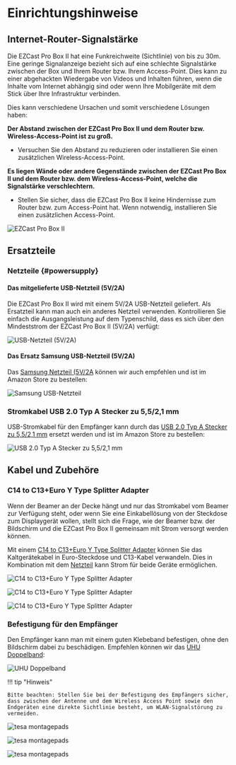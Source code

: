 # Einrichtungshinweise

## Internet-Router-Signalstärke

Die EZCast Pro Box II hat eine Funkreichweite (Sichtlinie) von bis zu 30m. Eine geringe Signalanzeige bezieht sich auf eine schlechte Signalstärke zwischen der Box und Ihrem Router bzw. Ihrem Access-Point. Dies kann zu einer abgehackten Wiedergabe von Videos und Inhalten führen, wenn die Inhalte vom Internet abhängig sind oder wenn Ihre Mobilgeräte mit dem Stick über Ihre Infrastruktur verbinden.

Dies kann verschiedene Ursachen und somit verschiedene Lösungen haben:

**Der Abstand zwischen der EZCast Pro Box II und dem Router bzw. Wireless-Access-Point ist zu groß.**
* Versuchen Sie den Abstand zu reduzieren oder installieren Sie einen zusätzlichen Wireless-Access-Point.

**Es liegen Wände oder andere Gegenstände zwischen der EZCast Pro Box II und dem Router bzw. dem Wireless-Access-Point, welche die Signalstärke verschlechtern.**
* Stellen Sie sicher, dass die EZCast Pro Box II keine Hindernisse zum Router bzw. zum Access-Point hat. Wenn notwendig, installieren Sie einen zusätzlichen Access-Point.

![EZCast Pro Box II](/assets/img/ProII.Poor.Internet.Signal.jpg)

## Ersatzteile

### Netzteile {#powersupply}

#### Das mitgelieferte USB-Netzteil (5V/2A)

Die EZCast Pro Box II wird mit einem 5V/2A USB-Netzteil geliefert. Als Ersatzteil kann man auch ein anderes Netzteil verwenden. Kontrollieren Sie einfach die Ausgangsleistung auf dem Typenschild, dass es sich über den Mindeststrom der EZCast Pro Box II (5V/2A) verfügt:

![USB-Netzteil (5V/2A)](/assets/img/QuattroPod.USBCharger.png)

#### Das Ersatz Samsung USB-Netzteil (5V/2A)

Das [Samsung Netzteil (5V/2A](https://www.amazon.de/USB-Netz-Ladeger%C3%A4t-Adapter-SAMSUNG-ETAU90EWE-Wei%C3%9F/dp/B00D2D9LF2/ref=sr_1_64?s=ce-de&ie=UTF8&qid=1531483723&sr=1-64&keywords=USB+charger) können wir auch empfehlen und ist im Amazon Store zu bestellen:

![Samsung USB-Netzteil](/assets/img/Samsung.USB-Netzteil.jpg)

### Stromkabel USB 2.0 Typ A Stecker zu 5,5/2,1 mm 

USB-Stromkabel für den Empfänger kann durch das [USB 2.0 Typ A Stecker zu 5,5/2,1 mm](https://www.amazon.de/dp/B00M552AE2/ref=psdc_1626220031_t2_B00JA8U7Y2?language=en_GB&th=1) ersetzt werden und ist im Amazon Store zu bestellen:

![USB 2.0 Typ A Stecker zu 5,5/2,1 mm](/assets/img/USB-2.0-TypA-Stecker-to-5.5-2.1mm.jpg)

## Kabel und Zubehöre

### C14 to C13+Euro Y Type Splitter Adapter

Wenn der Beamer an der Decke hängt und nur das Stromkabel vom Beamer zur Verfügung steht, oder wenn Sie eine Einkabellösung von der Steckdose zum Displaygerät wollen, stellt sich die Frage, wie der Beamer bzw. der Bildschirm und die EZCast Pro Box II gemeinsam mit Strom versorgt werden können.

Mit einem [C14 to C13+Euro Y Type Splitter Adapter](https://www.amazon.de/dp/B07YR31JJ8/ref=cm_sw_em_r_mt_dp_45Q9J7XZQZZWT8SQSQHB?_encoding=UTF8&psc=1) können Sie das Kaltgerätekabel in Euro-Steckdose und C13-Kabel verwandeln. Dies in Kombination mit dem [Netzteil](#powersupply) kann Strom für beide Geräte ermöglichen.

![C14 to C13+Euro Y Type Splitter Adapter](/assets/img/C14.to.C13undEuroYType-Splitter-Adapter.png)

![C14 to C13+Euro Y Type Splitter Adapter](/assets/img/C14toC13undEuroYType1.png)

![C14 to C13+Euro Y Type Splitter Adapter](/assets/img/C14toC13undEuroYType2.png)

### Befestigung für den Empfänger

Den Empfänger kann man mit einem guten Klebeband befestigen, ohne den Bildschirm dabei zu beschädigen. Empfehlen können wir das [UHU Doppelband](https://www.amazon.de/dp/B08XY33P7Z/ref=cm_sw_em_r_mt_dp_ATTVGNT009VNJK1MEE60?_encoding=UTF8&psc=1):

![UHU Doppelband](/assets/img/UHU.png)

!!! tip "Hinweis"
    
	Bitte beachten: Stellen Sie bei der Befestigung des Empfängers sicher, dass zwischen der Antenne und dem Wireless Access Point sowie den Endgeräten eine direkte Sichtlinie besteht, um WLAN-Signalstörung zu vermeiden.
	
![tesa montagepads](/assets/img/RX_mounted.png)

![tesa montagepads](/assets/img/RX_mounted.wrong.png)

![tesa montagepads](/assets/img/RX_mounted.huawei.png)
